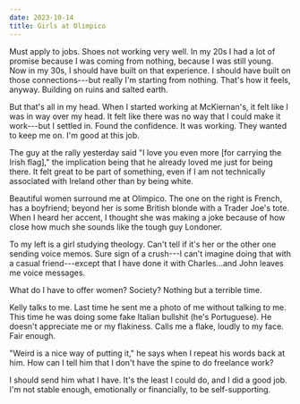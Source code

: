 ```yaml
---
date: 2023-10-14
title: Girls at Olimpico
---
```


Must apply to jobs. Shoes not working very well. In my 20s I had a lot of promise because I was coming from nothing, because I was still young. Now in my 30s, I should have built on that experience. I should have built on those connections---but really I'm starting from nothing. That's how it feels, anyway. Building on ruins and salted earth.

But that's all in my head. When I started working at McKiernan's, it felt like I was in way over my head. It felt like there was no way that I could make it work---but I settled in. Found the confidence. It was working. They wanted to keep me on. I'm good at this job.

The guy at the rally yesterday said "I love you even more [for carrying the Irish flag]," the implication being that he already loved me just for being there. It felt great to be part of something, even if I am not technically associated with Ireland other than by being white.

Beautiful women surround me at Olimpico. The one on the right is French, has a boyfriend; beyond her is some British blonde with a Trader Joe's tote. When I heard her accent, I thought she was making a joke because of how close how much she sounds like the tough guy Londoner.

To my left is a girl studying theology. Can't tell if it's her or the other one sending voice memos. Sure sign of a crush---I can't imagine doing that with a casual friend---except that I have done it with Charles...and John leaves me voice messages.

What do I have to offer women? Society? Nothing but a terrible time.

Kelly talks to me. Last time he sent me a photo of me without talking to me. This time he was doing some fake Italian bullshit (he's Portuguese). He doesn't appreciate me or my flakiness. Calls me a flake, loudly to my face. Fair enough.

"Weird is a nice way of putting it," he says when I repeat his words back at him. How can I tell him that I don't have the spine to do freelance work?

I should send him what I have. It's the least I could do, and I did a good job. I'm not stable enough, emotionally or financially, to be self-supporting.
